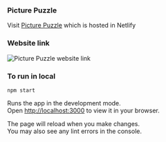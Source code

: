 ### Picture Puzzle

Visit [Picture Puzzle](https://picture-puzzle-reactjs.netlify.app) which is hosted in Netlify

### Website link
<p>
 <img src="https://api.qrserver.com/v1/create-qr-code/?size=150x150&data=https://picture-puzzle-reactjs.netlify.app" alt="Picture Puzzle website link"/> 
</p>
 
### To run in local

`npm start`

Runs the app in the development mode.\
Open [http://localhost:3000](http://localhost:3000) to view it in your browser.

The page will reload when you make changes.\
You may also see any lint errors in the console.
